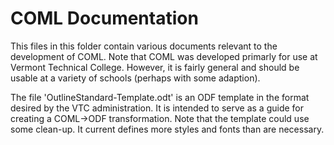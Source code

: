 
COML Documentation
==================

This files in this folder contain various documents relevant to the development of COML. Note
that COML was developed primarly for use at Vermont Technical College. However, it is fairly
general and should be usable at a variety of schools (perhaps with some adaption).

The file 'OutlineStandard-Template.odt' is an ODF template in the format desired by the VTC
administration. It is intended to serve as a guide for creating a COML->ODF transformation. Note
that the template could use some clean-up. It current defines more styles and fonts than are
necessary.
